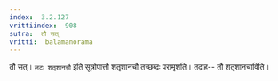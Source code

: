 ```yaml
---
index:  3.2.127
vrittiindex:  908
sutra:  तौ सत्
vritti:  balamanorama 
---
```


तौ सत्। `लटः शतृशानचौ` इति सूत्रोपात्तौ शतृशानचौ तच्छब्दः परामृशति। तदाह-- तौ शतृशानचाविति। 


